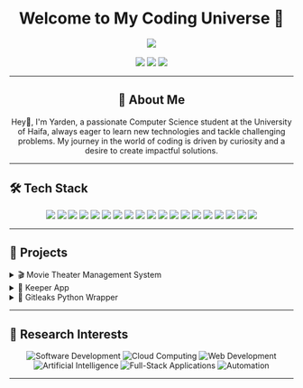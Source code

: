 <h1 align="center">Welcome to My Coding Universe 🚀</h1>

<p align="center">
  <img src="https://readme-typing-svg.herokuapp.com/?lines=Computer+Science+Student;Full-Stack+Developer;DevOps+Engineer;Always+learning+new+things&font=Fira%20Code&center=true&width=380&height=50">
</p>

<p align="center">
  <a href="mailto:yardenitzky@gmail.com"><img src="https://img.shields.io/badge/Email-D14836?style=for-the-badge&logo=gmail&logoColor=white"></a>
  <a href="https://www.linkedin.com/in/yardenitzhaky"><img src="https://img.shields.io/badge/LinkedIn-0077B5?style=for-the-badge&logo=linkedin&logoColor=white"></a>
  <a href="https://yardenitzhaky.github.io/Portfolio/"><img src="https://img.shields.io/badge/Portfolio-4285F4?style=for-the-badge&logo=google-chrome&logoColor=white"></a>
</p>

---
<div align="center">
  
## 🧠 About Me


Hey👋, I'm Yarden, a passionate Computer Science student at the University of Haifa, always eager to learn new technologies and tackle challenging problems. My journey in the world of coding is driven by curiosity and a desire to create impactful solutions.
  
</div>

---

## 🛠️ Tech Stack

<p align="center">
  <img src="https://img.shields.io/badge/C-A8B9CC?style=for-the-badge&logo=c&logoColor=white">
  <img src="https://img.shields.io/badge/C++-00599C?style=for-the-badge&logo=c%2B%2B&logoColor=white">
  <img src="https://img.shields.io/badge/Python-3776AB?style=for-the-badge&logo=python&logoColor=white">
  <img src="https://img.shields.io/badge/Java-007396?style=for-the-badge&logo=java&logoColor=white">
  <img src="https://img.shields.io/badge/JavaScript-F7DF1E?style=for-the-badge&logo=javascript&logoColor=black">
  <img src="https://img.shields.io/badge/React-61DAFB?style=for-the-badge&logo=react&logoColor=black">
  <img src="https://img.shields.io/badge/Node.js-339933?style=for-the-badge&logo=node.js&logoColor=white">
  <img src="https://img.shields.io/badge/Express.js-000000?style=for-the-badge&logo=express&logoColor=white">
  <img src="https://img.shields.io/badge/Flask-000000?style=for-the-badge&logo=flask&logoColor=white">
  <img src="https://img.shields.io/badge/Linux-FCC624?style=for-the-badge&logo=linux&logoColor=black">
  <img src="https://img.shields.io/badge/Bash%20Scripting-4EAA25?style=for-the-badge&logo=gnubash&logoColor=white">
  <img src="https://img.shields.io/badge/MySQL-4479A1?style=for-the-badge&logo=mysql&logoColor=white">
  <img src="https://img.shields.io/badge/PostgreSQL-4169E1?style=for-the-badge&logo=postgresql&logoColor=white">
  <img src="https://img.shields.io/badge/MongoDB-47A248?style=for-the-badge&logo=mongodb&logoColor=white">
  <img src="https://img.shields.io/badge/AWS-232F3E?style=for-the-badge&logo=amazon-aws&logoColor=white">
  <img src="https://img.shields.io/badge/Azure-0089D6?style=for-the-badge&logo=microsoft-azure&logoColor=white">
  <img src="https://img.shields.io/badge/Docker-2496ED?style=for-the-badge&logo=docker&logoColor=white">
  <img src="https://img.shields.io/badge/Kubernetes-326CE5?style=for-the-badge&logo=kubernetes&logoColor=white">
  <img src="https://img.shields.io/badge/Cloud-Computing-0C2D72?style=for-the-badge&logo=cloud&logoColor=white">
</p>

---

## 🚀 Projects

<details>
<summary>🎬 Movie Theater Management System</summary>

A comprehensive JavaFX application for managing movie theaters.

- **Tech Stack:** Java, JavaFX, OCSF, MySQL
- **Features:** 
  - Client-server communication
  - Database management with ORM
  - User-friendly GUI
- **[View repository](https://github.com/danielbob32/TheaterManager)**

### Screenshots:
![Screenshot 1](screenshots/Screenshot%202025-02-25%20at%2011.27.03.png)
![Screenshot 3](screenshots/Screenshot%202025-02-25%20at%2011.44.09.png)
![Screenshot 6](screenshots/Screenshot%202025-02-25%20at%2011.45.43.png)
![Screenshot 7](screenshots/Screenshot%202025-02-25%20at%2011.46.53.png)
![Screenshot 8](screenshots/Screenshot%202025-02-25%20at%2011.47.02.png)

</details>

<details>
<summary>📝 Keeper App</summary>
  
A full-stack note-taking application inspired by Google Keep.
- **Tech Stack:** React.js, Node.js, Express, PostgreSQL, Passport.js
- **Features:** 
  - User authentication (local and Google OAuth)
  - machine learning note categorization model for auto detection of categories to users.
  - Email verification and password reset functionality
- **[View Website](https://yardenitzhaky.github.io/keeper-app)**
- **[View repository](https://github.com/yardenitzhaky/keeper)**
</details>



<details>
<summary>🔐 Gitleaks Python Wrapper</summary>

A Python-based wrapper for the Gitleaks secret detection tool, leveraging Docker for consistent environments.

- **Tech Stack:** Python, Docker, Pydantic, Gitleaks
- **Features:** 
  - JSON-formatted findings
  - Dockerized for portability
  - Command-line support with error codes
- **[View repository](https://github.com/yardenitzhaky/Leaks_Finder)**
</details>


---

## 🔬 Research Interests

<p align="center">
  <img src="https://img.shields.io/badge/Software%20Development-007ACC?style=for-the-badge&logo=visual-studio-code&logoColor=white" alt="Software Development">
  <img src="https://img.shields.io/badge/Cloud%20Computing-4285F4?style=for-the-badge&logo=google-cloud&logoColor=white" alt="Cloud Computing">
  <img src="https://img.shields.io/badge/Web%20Development-4285F4?style=for-the-badge&logo=html5&logoColor=white" alt="Web Development">
  <img src="https://img.shields.io/badge/Artificial%20Intelligence-FF6F00?style=for-the-badge&logo=openai&logoColor=white" alt="Artificial Intelligence">
  <img src="https://img.shields.io/badge/Full--Stack%20Applications-009688?style=for-the-badge&logo=javascript&logoColor=white" alt="Full-Stack Applications">
  <img src="https://img.shields.io/badge/Automation-FF6F00?style=for-the-badge&logo=python&logoColor=white" alt="Automation">
</p>

---

